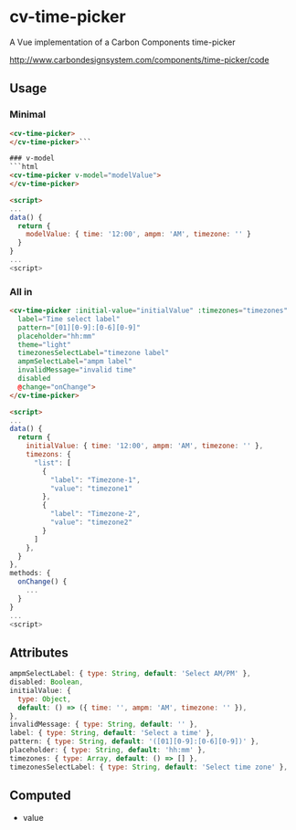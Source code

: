# cv-time-picker

A Vue implementation of a Carbon Components time-picker

http://www.carbondesignsystem.com/components/time-picker/code

## Usage

### Minimal

````html
<cv-time-picker>
</cv-time-picker>```

### v-model
```html
<cv-time-picker v-model="modelValue">
</cv-time-picker>

<script>
...
data() {
  return {
    modelValue: { time: '12:00', ampm: 'AM', timezone: '' }
  }
}
...
<script>
````

### All in

```html
<cv-time-picker :initial-value="initialValue" :timezones="timezones"
  label="Time select label"
  pattern="[01][0-9]:[0-6][0-9]"
  placeholder="hh:mm"
  theme="light"
  timezonesSelectLabel="timezone label"
  ampmSelectLabel="ampm label"
  invalidMessage="invalid time"
  disabled
  @change="onChange">
</cv-time-picker>

<script>
...
data() {
  return {
    initialValue: { time: '12:00', ampm: 'AM', timezone: '' },
    timezons: {
      "list": [
        {
          "label": "Timezone-1",
          "value": "timezone1"
        },
        {
          "label": "Timezone-2",
          "value": "timezone2"
        }
      ]
    },
  }
},
methods: {
  onChange() {
    ...
  }
}
...
<script>
```

## Attributes

```javascript
ampmSelectLabel: { type: String, default: 'Select AM/PM' },
disabled: Boolean,
initialValue: {
  type: Object,
  default: () => ({ time: '', ampm: 'AM', timezone: '' }),
},
invalidMessage: { type: String, default: '' },
label: { type: String, default: 'Select a time' },
pattern: { type: String, default: '([01][0-9]:[0-6][0-9])' },
placeholder: { type: String, default: 'hh:mm' },
timezones: { type: Array, default: () => [] },
timezonesSelectLabel: { type: String, default: 'Select time zone' },
```

## Computed

- value
